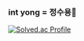 ### int yong = 정수용🐉
[![Solved.ac Profile](http://mazassumnida.wtf/api/v2/generate_badge?boj=wjdtndyd2001)](https://solved.ac/wjdtndyd2001/)
<!--
**intyong/intyong** is a ✨ _special_ ✨ repository because its `README.md` (this file) appears on your GitHub profile.

Here are some ideas to get you started:

- 🔭 I’m currently working on ...
- 🌱 I’m currently learning ...
- 👯 I’m looking to collaborate on ...
- 🤔 I’m looking for help with ...
- 💬 Ask me about ...
- 📫 How to reach me: ...
- 😄 Pronouns: ...
- ⚡ Fun fact: ...
-->

